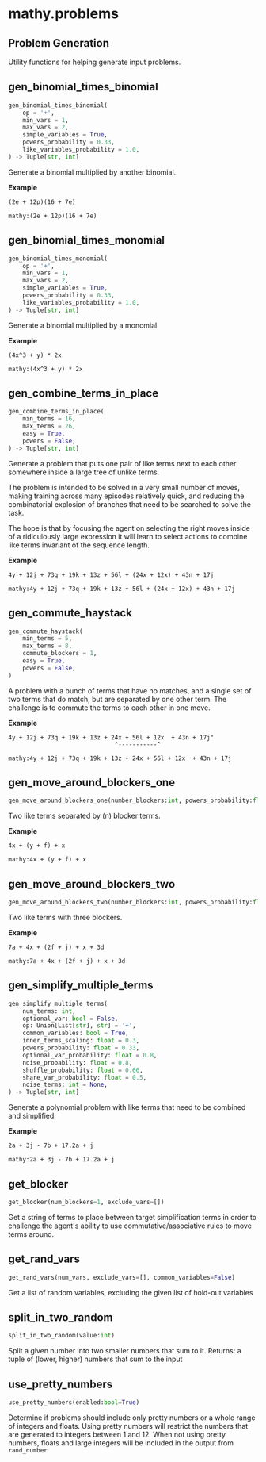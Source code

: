 # mathy.problems
Problem Generation
---

Utility functions for helping generate input problems.

## gen_binomial_times_binomial
```python
gen_binomial_times_binomial(
    op = '+',
    min_vars = 1,
    max_vars = 2,
    simple_variables = True,
    powers_probability = 0.33,
    like_variables_probability = 1.0,
) -> Tuple[str, int]
```
Generate a binomial multiplied by another binomial.

__Example__


```
(2e + 12p)(16 + 7e)
```

`mathy:(2e + 12p)(16 + 7e)`

## gen_binomial_times_monomial
```python
gen_binomial_times_monomial(
    op = '+',
    min_vars = 1,
    max_vars = 2,
    simple_variables = True,
    powers_probability = 0.33,
    like_variables_probability = 1.0,
) -> Tuple[str, int]
```
Generate a binomial multiplied by a monomial.

__Example__


```
(4x^3 + y) * 2x
```

`mathy:(4x^3 + y) * 2x`

## gen_combine_terms_in_place
```python
gen_combine_terms_in_place(
    min_terms = 16,
    max_terms = 26,
    easy = True,
    powers = False,
) -> Tuple[str, int]
```
Generate a problem that puts one pair of like terms next to each other
somewhere inside a large tree of unlike terms.

The problem is intended to be solved in a very small number of moves, making
training across many episodes relatively quick, and reducing the combinatorial
explosion of branches that need to be searched to solve the task.

The hope is that by focusing the agent on selecting the right moves inside of a
ridiculously large expression it will learn to select actions to combine like terms
invariant of the sequence length.

__Example__


```
4y + 12j + 73q + 19k + 13z + 56l + (24x + 12x) + 43n + 17j
```

`mathy:4y + 12j + 73q + 19k + 13z + 56l + (24x + 12x) + 43n + 17j`


## gen_commute_haystack
```python
gen_commute_haystack(
    min_terms = 5,
    max_terms = 8,
    commute_blockers = 1,
    easy = True,
    powers = False,
)
```
A problem with a bunch of terms that have no matches, and a single
set of two terms that do match, but are separated by one other term.
The challenge is to commute the terms to each other in one move.

__Example__


```
4y + 12j + 73q + 19k + 13z + 24x + 56l + 12x  + 43n + 17j"
                              ^-----------^
```

`mathy:4y + 12j + 73q + 19k + 13z + 24x + 56l + 12x  + 43n + 17j`

## gen_move_around_blockers_one
```python
gen_move_around_blockers_one(number_blockers:int, powers_probability:float=0.5)
```
Two like terms separated by (n) blocker terms.

__Example__


```
4x + (y + f) + x
```

`mathy:4x + (y + f) + x`
## gen_move_around_blockers_two
```python
gen_move_around_blockers_two(number_blockers:int, powers_probability:float=0.5)
```
Two like terms with three blockers.

__Example__


```
7a + 4x + (2f + j) + x + 3d
```

`mathy:7a + 4x + (2f + j) + x + 3d`
## gen_simplify_multiple_terms
```python
gen_simplify_multiple_terms(
    num_terms: int,
    optional_var: bool = False,
    op: Union[List[str], str] = '+',
    common_variables: bool = True,
    inner_terms_scaling: float = 0.3,
    powers_probability: float = 0.33,
    optional_var_probability: float = 0.8,
    noise_probability: float = 0.8,
    shuffle_probability: float = 0.66,
    share_var_probability: float = 0.5,
    noise_terms: int = None,
) -> Tuple[str, int]
```
Generate a polynomial problem with like terms that need to be combined and
simplified.

__Example__


```
2a + 3j - 7b + 17.2a + j
```

`mathy:2a + 3j - 7b + 17.2a + j`

## get_blocker
```python
get_blocker(num_blockers=1, exclude_vars=[])
```
Get a string of terms to place between target simplification terms
in order to challenge the agent's ability to use commutative/associative
rules to move terms around.
## get_rand_vars
```python
get_rand_vars(num_vars, exclude_vars=[], common_variables=False)
```
Get a list of random variables, excluding the given list of hold-out variables
## split_in_two_random
```python
split_in_two_random(value:int)
```
Split a given number into two smaller numbers that sum to it.
Returns: a tuple of (lower, higher) numbers that sum to the input

## use_pretty_numbers
```python
use_pretty_numbers(enabled:bool=True)
```
Determine if problems should include only pretty numbers or
a whole range of integers and floats. Using pretty numbers will
restrict the numbers that are generated to integers between 1 and
12. When not using pretty numbers, floats and large integers will
be included in the output from `rand_number`
